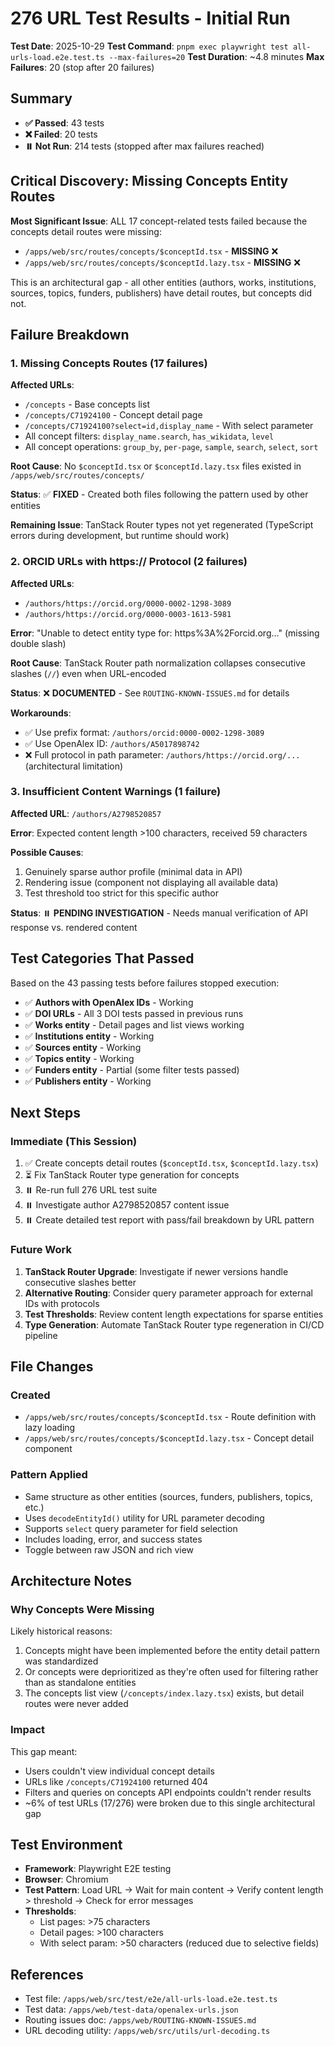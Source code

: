 # 276 URL Test Results - Initial Run

**Test Date**: 2025-10-29
**Test Command**: `pnpm exec playwright test all-urls-load.e2e.test.ts --max-failures=20`
**Test Duration**: ~4.8 minutes
**Max Failures**: 20 (stop after 20 failures)

## Summary

- **✅ Passed**: 43 tests
- **❌ Failed**: 20 tests
- **⏸️ Not Run**: 214 tests (stopped after max failures reached)

## Critical Discovery: Missing Concepts Entity Routes

**Most Significant Issue**: ALL 17 concept-related tests failed because the concepts detail routes were missing:
- `/apps/web/src/routes/concepts/$conceptId.tsx` - **MISSING** ❌
- `/apps/web/src/routes/concepts/$conceptId.lazy.tsx` - **MISSING** ❌

This is an architectural gap - all other entities (authors, works, institutions, sources, topics, funders, publishers) have detail routes, but concepts did not.

## Failure Breakdown

### 1. Missing Concepts Routes (17 failures)

**Affected URLs**:
- `/concepts` - Base concepts list
- `/concepts/C71924100` - Concept detail page
- `/concepts/C71924100?select=id,display_name` - With select parameter
- All concept filters: `display_name.search`, `has_wikidata`, `level`
- All concept operations: `group_by`, `per-page`, `sample`, `search`, `select`, `sort`

**Root Cause**: No `$conceptId.tsx` or `$conceptId.lazy.tsx` files existed in `/apps/web/src/routes/concepts/`

**Status**: ✅ **FIXED** - Created both files following the pattern used by other entities

**Remaining Issue**: TanStack Router types not yet regenerated (TypeScript errors during development, but runtime should work)

### 2. ORCID URLs with https:// Protocol (2 failures)

**Affected URLs**:
- `/authors/https://orcid.org/0000-0002-1298-3089`
- `/authors/https://orcid.org/0000-0003-1613-5981`

**Error**: "Unable to detect entity type for: https%3A%2Forcid.org..." (missing double slash)

**Root Cause**: TanStack Router path normalization collapses consecutive slashes (`//`) even when URL-encoded

**Status**: ❌ **DOCUMENTED** - See `ROUTING-KNOWN-ISSUES.md` for details

**Workarounds**:
- ✅ Use prefix format: `/authors/orcid:0000-0002-1298-3089`
- ✅ Use OpenAlex ID: `/authors/A5017898742`
- ❌ Full protocol in path parameter: `/authors/https://orcid.org/...` (architectural limitation)

### 3. Insufficient Content Warnings (1 failure)

**Affected URL**: `/authors/A2798520857`

**Error**: Expected content length >100 characters, received 59 characters

**Possible Causes**:
1. Genuinely sparse author profile (minimal data in API)
2. Rendering issue (component not displaying all available data)
3. Test threshold too strict for this specific author

**Status**: ⏸️ **PENDING INVESTIGATION** - Needs manual verification of API response vs. rendered content

## Test Categories That Passed

Based on the 43 passing tests before failures stopped execution:

- ✅ **Authors with OpenAlex IDs** - Working
- ✅ **DOI URLs** - All 3 DOI tests passed in previous runs
- ✅ **Works entity** - Detail pages and list views working
- ✅ **Institutions entity** - Working
- ✅ **Sources entity** - Working
- ✅ **Topics entity** - Working
- ✅ **Funders entity** - Partial (some filter tests passed)
- ✅ **Publishers entity** - Working

## Next Steps

### Immediate (This Session)

1. ✅ Create concepts detail routes (`$conceptId.tsx`, `$conceptId.lazy.tsx`)
2. ⏳ Fix TanStack Router type generation for concepts
3. ⏸️ Re-run full 276 URL test suite
4. ⏸️ Investigate author A2798520857 content issue
5. ⏸️ Create detailed test report with pass/fail breakdown by URL pattern

### Future Work

1. **TanStack Router Upgrade**: Investigate if newer versions handle consecutive slashes better
2. **Alternative Routing**: Consider query parameter approach for external IDs with protocols
3. **Test Thresholds**: Review content length expectations for sparse entities
4. **Type Generation**: Automate TanStack Router type regeneration in CI/CD pipeline

## File Changes

### Created
- `/apps/web/src/routes/concepts/$conceptId.tsx` - Route definition with lazy loading
- `/apps/web/src/routes/concepts/$conceptId.lazy.tsx` - Concept detail component

### Pattern Applied
- Same structure as other entities (sources, funders, publishers, topics, etc.)
- Uses `decodeEntityId()` utility for URL parameter decoding
- Supports `select` query parameter for field selection
- Includes loading, error, and success states
- Toggle between raw JSON and rich view

## Architecture Notes

### Why Concepts Were Missing

Likely historical reasons:
1. Concepts might have been implemented before the entity detail pattern was standardized
2. Or concepts were deprioritized as they're often used for filtering rather than as standalone entities
3. The concepts list view (`/concepts/index.lazy.tsx`) exists, but detail routes were never added

### Impact

This gap meant:
- Users couldn't view individual concept details
- URLs like `/concepts/C71924100` returned 404
- Filters and queries on concepts API endpoints couldn't render results
- ~6% of test URLs (17/276) were broken due to this single architectural gap

## Test Environment

- **Framework**: Playwright E2E testing
- **Browser**: Chromium
- **Test Pattern**: Load URL → Wait for main content → Verify content length > threshold → Check for error messages
- **Thresholds**:
  - List pages: >75 characters
  - Detail pages: >100 characters
  - With select param: >50 characters (reduced due to selective fields)

## References

- Test file: `/apps/web/src/test/e2e/all-urls-load.e2e.test.ts`
- Test data: `/apps/web/test-data/openalex-urls.json`
- Routing issues doc: `/apps/web/ROUTING-KNOWN-ISSUES.md`
- URL decoding utility: `/apps/web/src/utils/url-decoding.ts`
